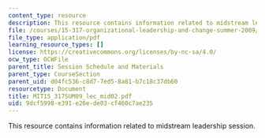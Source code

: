 ```yaml
---
content_type: resource
description: This resource contains information related to midstream leadership session.
file: /courses/15-317-organizational-leadership-and-change-summer-2009/9dcf5998e391e26ede03cf460c7ae235_MIT15_317SUM09_lec_mid02.pdf
file_type: application/pdf
learning_resource_types: []
license: https://creativecommons.org/licenses/by-nc-sa/4.0/
ocw_type: OCWFile
parent_title: Session Schedule and Materials
parent_type: CourseSection
parent_uid: d04fc536-c8d7-7ed5-8a81-b7c18c37db60
resourcetype: Document
title: MIT15_317SUM09_lec_mid02.pdf
uid: 9dcf5998-e391-e26e-de03-cf460c7ae235
---
```

This resource contains information related to midstream leadership session.